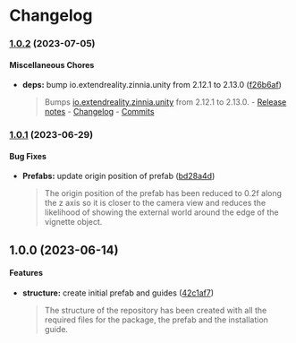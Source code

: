 # Changelog

### [1.0.2](https://github.com/ExtendRealityLtd/Tilia.Visuals.Vignette.Unity/compare/v1.0.1...v1.0.2) (2023-07-05)

#### Miscellaneous Chores

* **deps:** bump io.extendreality.zinnia.unity from 2.12.1 to 2.13.0 ([f26b6af](https://github.com/ExtendRealityLtd/Tilia.Visuals.Vignette.Unity/commit/f26b6afdf9dbd8f742cd079d859efac65308f001))
  > Bumps [io.extendreality.zinnia.unity](https://github.com/ExtendRealityLtd/Zinnia.Unity) from 2.12.1 to 2.13.0. - [Release notes](https://github.com/ExtendRealityLtd/Zinnia.Unity/releases) - [Changelog](https://github.com/ExtendRealityLtd/Zinnia.Unity/blob/master/CHANGELOG.md) - [Commits](https://github.com/ExtendRealityLtd/Zinnia.Unity/compare/v2.12.1...v2.13.0)

### [1.0.1](https://github.com/ExtendRealityLtd/Tilia.Visuals.Vignette.Unity/compare/v1.0.0...v1.0.1) (2023-06-29)

#### Bug Fixes

* **Prefabs:** update origin position of prefab ([bd28a4d](https://github.com/ExtendRealityLtd/Tilia.Visuals.Vignette.Unity/commit/bd28a4d7d1106822328f40cfa76f76aa489f5ce9))
  > The origin position of the prefab has been reduced to 0.2f along the z axis so it is closer to the camera view and reduces the likelihood of showing the external world around the edge of the vignette object.

## 1.0.0 (2023-06-14)

#### Features

* **structure:** create initial prefab and guides ([42c1af7](https://github.com/ExtendRealityLtd/Tilia.Visuals.Vignette.Unity/commit/42c1af770777b066a9b6101739dd8f58a7c93eff))
  > The structure of the repository has been created with all the required files for the package, the prefab and the installation guide.
